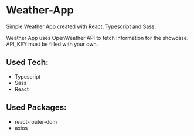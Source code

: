 # Weather-App
Simple Weather App created with React, Typescript and Sass.

Weather App uses OpenWeather API to fetch information for the showcase.
API_KEY must be filled with your own.

## Used Tech:
* Typescript
* Sass
* React

## Used Packages:
* react-router-dom
* axios
